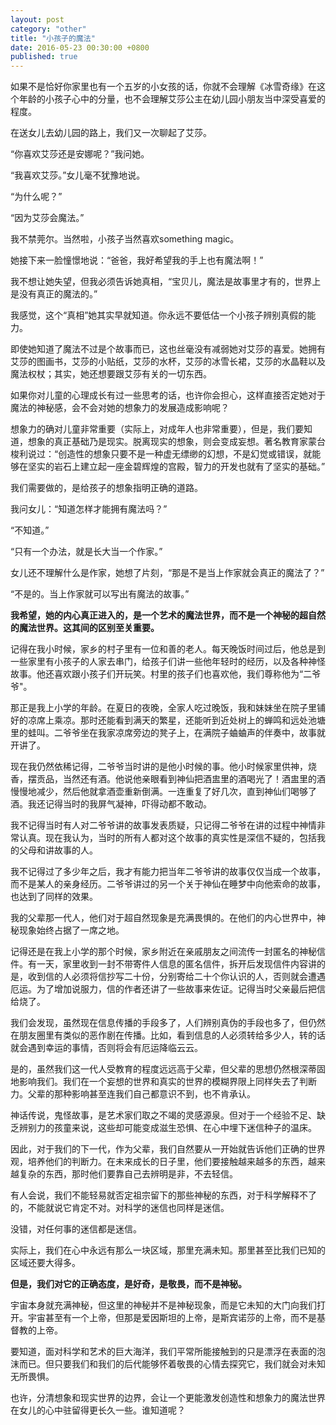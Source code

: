 ```yaml
---
layout: post
category: "other"
title: "小孩子的魔法"
date: 2016-05-23 00:30:00 +0800
published: true
---
```


如果不是恰好你家里也有一个五岁的小女孩的话，你就不会理解《冰雪奇缘》在这个年龄的小孩子心中的分量，也不会理解艾莎公主在幼儿园小朋友当中深受喜爱的程度。

在送女儿去幼儿园的路上，我们又一次聊起了艾莎。

“你喜欢艾莎还是安娜呢？”我问她。

“我喜欢艾莎。”女儿毫不犹豫地说。

“为什么呢？”

“因为艾莎会魔法。”

<!--more-->

我不禁莞尔。当然啦，小孩子当然喜欢something magic。

她接下来一脸憧憬地说：“爸爸，我好希望我的手上也有魔法啊！”

我不想让她失望，但我必须告诉她真相，“宝贝儿，魔法是故事里才有的，世界上是没有真正的魔法的。”

我感觉，这个“真相”她其实早就知道。你永远不要低估一个小孩子辨别真假的能力。

即使她知道了魔法不过是个故事而已，这也丝毫没有减弱她对艾莎的喜爱。她拥有艾莎的图画书，艾莎的小贴纸，艾莎的水杯，艾莎的冰雪长裙，艾莎的水晶鞋以及魔法权杖；其实，她还想要跟艾莎有关的一切东西。

如果你对儿童的心理成长有过一些思考的话，也许你会担心，这样直接否定她对于魔法的神秘感，会不会对她的想象力的发展造成影响呢？

想象力的确对儿童非常重要（实际上，对成年人也非常重要），但是，我们要知道，想象的真正基础乃是现实。脱离现实的想象，则会变成妄想。著名教育家蒙台梭利说过：“创造性的想象只要不是一种虚无缥缈的幻想，不是幻觉或错误，就能够在坚实的岩石上建立起一座金碧辉煌的宫殿，智力的开发也就有了坚实的基础。”

我们需要做的，是给孩子的想象指明正确的道路。

我问女儿：“知道怎样才能拥有魔法吗？”

“不知道。”

“只有一个办法，就是长大当一个作家。”

女儿还不理解什么是作家，她想了片刻，“那是不是当上作家就会真正的魔法了？”

“不是的。当上作家就可以写出有魔法的故事。”

**我希望，她的内心真正进入的，是一个艺术的魔法世界，而不是一个神秘的超自然的魔法世界。这其间的区别至关重要。**

记得在我小时候，家乡的村子里有一位和善的老人。每天晚饭时间过后，他总是到一些家里有小孩子的人家去串门，给孩子们讲一些他年轻时的经历，以及各种神怪故事。他还喜欢跟小孩子们开玩笑。村里的孩子们也喜欢他，我们尊称他为“二爷爷"。

那正是我上小学的年龄。在夏日的夜晚，全家人吃过晚饭，我和妹妹坐在院子里铺好的凉席上乘凉。那时还能看到满天的繁星，还能听到近处树上的蝉鸣和远处池塘里的蛙叫。二爷爷坐在我家凉席旁边的凳子上，在满院子蛐蛐声的伴奏中，故事就开讲了。

现在我仍然依稀记得，二爷爷当时讲的是他小时候的事。他小时候家里供神，烧香，摆贡品，当然还有酒。他说他亲眼看到神仙把酒盅里的酒喝光了！酒盅里的酒慢慢地减少，然后他就拿酒壶重新倒满。一连重复了好几次，直到神仙们喝够了酒。我还记得当时的我屏气凝神，吓得动都不敢动。

我不记得当时有人对二爷爷讲的故事发表质疑，只记得二爷爷在讲的过程中神情非常认真。现在我认为，当时的所有人都对这个故事的真实性是深信不疑的，包括我的父母和讲故事的人。

我不记得过了多少年之后，我才有能力把当年二爷爷讲的故事仅仅当成一个故事，而不是某人的亲身经历。二爷爷讲过的另一个关于神仙在睡梦中向他索命的故事，也达到了同样的效果。

我的父辈那一代人，他们对于超自然现象是充满畏惧的。在他们的内心世界中，神秘现象始终占据了一席之地。

记得还是在我上小学的那个时候，家乡附近在亲戚朋友之间流传一封匿名的神秘信件。有一天，家里收到一封不带寄件人信息的匿名信件，拆开后发现信件内容讲的是，收到信的人必须将信抄写二十份，分别寄给二十个你认识的人，否则就会遭遇厄运。为了增加说服力，信的作者还讲了一些故事来佐证。记得当时父亲最后把信给烧了。

我们会发现，虽然现在信息传播的手段多了，人们辨别真伪的手段也多了，但仍然在朋友圈里有类似的恶作剧在传播。比如，看到信息的人必须转给多少人，转的话就会遇到幸运的事情，否则将会有厄运降临云云。

是的，虽然我们这一代人受教育的程度远远高于父辈，但父辈的思想仍然根深蒂固地影响我们。我们在一个妄想的世界和真实的世界的模糊界限上同样失去了判断力。父辈的那种影响甚至连我们自己都意识不到，也不肯承认。

神话传说，鬼怪故事，是艺术家们取之不竭的灵感源泉。但对于一个经验不足、缺乏辨别力的孩童来说，这些却可能变成滋生恐惧、在心中埋下迷信种子的温床。

因此，对于我们的下一代，作为父辈，我们自然要从一开始就告诉他们正确的世界观，培养他们的判断力。在未来成长的日子里，他们要接触越来越多的东西，越来越复杂的东西，那时他们要靠自己去辨明是非，不去轻信。

有人会说，我们不能轻易就否定祖宗留下的那些神秘的东西，对于科学解释不了的，不能就说它肯定不对。对科学的迷信也同样是迷信。

没错，对任何事的迷信都是迷信。

实际上，我们在心中永远有那么一块区域，那里充满未知。那里甚至比我们已知的区域还要大得多。

**但是，我们对它的正确态度，是好奇，是敬畏，而不是神秘。**

宇宙本身就充满神秘，但这里的神秘并不是神秘现象，而是它未知的大门向我们打开。宇宙甚至有一个上帝，但那是爱因斯坦的上帝，是斯宾诺莎的上帝，而不是基督教的上帝。

要知道，面对科学和艺术的巨大海洋，我们平常所能接触到的只是漂浮在表面的泡沫而已。但只要我们和我们的后代能够怀着敬畏的心情去探究它，我们就会对未知无所畏惧。

也许，分清想象和现实世界的边界，会让一个更能激发创造性和想象力的魔法世界在女儿的心中驻留得更长久一些。谁知道呢？
